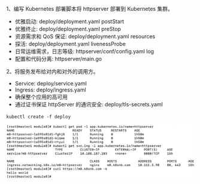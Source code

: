 1、编写 Kubernetes 部署脚本将 httpserver 部署到 Kubernetes 集群。

* 优雅启动: deploy/deployment.yaml postStart
* 优雅终止: deploy/deployment.yaml preStop
* 资源需求和 QoS 保证: deploy/deployment.yaml resources
* 探活: deploy/deployment.yaml livenessProbe
* 日常运维需求，日志等级: httpserver/conf/config.yaml log
* 配置和代码分离: httpserver/main.go

2、将服务发布给对内和对外的调用方。

* Service: deploy/service.yaml
* Ingress: deploy/ingress.yaml
* 确保整个应用的高可用
* 通过证书保证 httpServer 的通讯安全: deploy/tls-secrets.yaml

`kubectl create -f deploy`

![k8s资源](readme.png)
